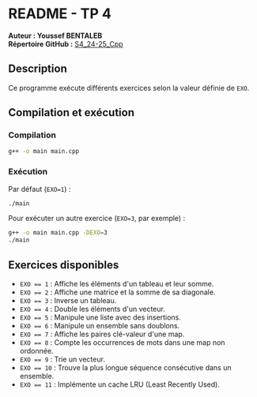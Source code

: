 # README - TP 4

**Auteur : Youssef BENTALEB**  
**Répertoire GitHub :** [S4_24-25_Cpp](https://github.com/SmollCoco/S4_24-25_Cpp)

## Description

Ce programme exécute différents exercices selon la valeur définie de `EXO`.

## Compilation et exécution

### Compilation

```sh
g++ -o main main.cpp
```

### Exécution

Par défaut (`EXO=1`) :

```sh
./main
```

Pour exécuter un autre exercice (`EXO=3`, par exemple) :

```sh
g++ -o main main.cpp -DEXO=3
./main
```

## Exercices disponibles

-   `EXO == 1` : Affiche les éléments d'un tableau et leur somme.
-   `EXO == 2` : Affiche une matrice et la somme de sa diagonale.
-   `EXO == 3` : Inverse un tableau.
-   `EXO == 4` : Double les éléments d'un vecteur.
-   `EXO == 5` : Manipule une liste avec des insertions.
-   `EXO == 6` : Manipule un ensemble sans doublons.
-   `EXO == 7` : Affiche les paires clé-valeur d'une map.
-   `EXO == 8` : Compte les occurrences de mots dans une map non ordonnée.
-   `EXO == 9` : Trie un vecteur.
-   `EXO == 10` : Trouve la plus longue séquence consécutive dans un ensemble.
-   `EXO == 11` : Implémente un cache LRU (Least Recently Used).
